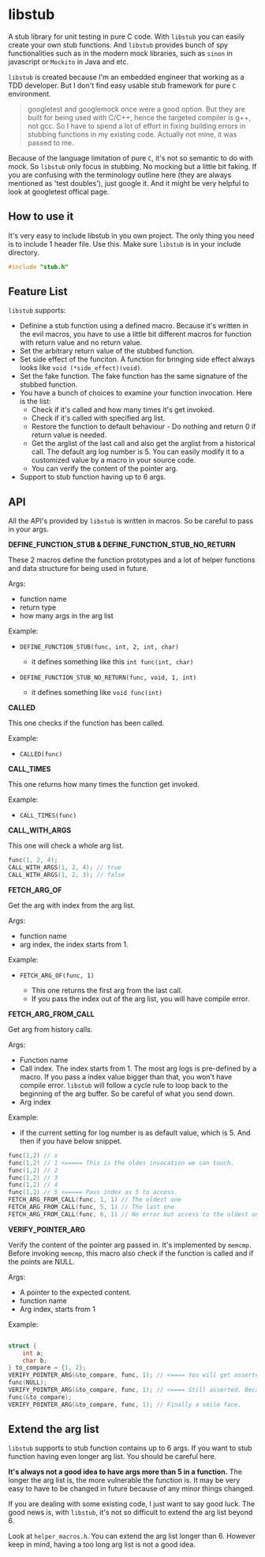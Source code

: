 # libstub
A stub library for unit testing in pure C code. With `libstub` you can easily create your own stub functions. And `libstub` provides bunch of spy functionalities such as in the modern mock libraries, such as `sinon` in javascript or `Mockito` in Java and etc.

`libstub` is created because I'm an embedded engineer that working as a TDD developer. But I don't find easy usable stub framework for pure `C` environment. 

> googletest and googlemock once were a good option. But they are built for being used with C/C++, hence the targeted compiler is g++, not gcc. So I have to spend a lot of effort in fixing building errors in stubbing functions in my existing code. Actually not mine, it was passed to me.

Because of the language limitation of pure  `C`, it's not so semantic to do with mock. So `libstub` only focus in stubbing. No mocking but a little bit faking. If you are confusing with the terminology outline here (they are always mentioned as 'test doubles'), just google it. And it might be very helpful to look at googletest offical page.

## How to use it

It's very easy to include libstub in you own project. The only thing you need is to include 1 header file. Use this. Make sure `libstub` is in your include directory.

```c
#include "stub.h"
```



## Feature List

`libstub` supports:

- Definine a stub function using a defined macro. Because it's written in the evil macros, you have to use a little bit different macros for function with return value and no return value.
- Set the arbitrary return value of the stubbed function.
- Set side effect of the funciton. A function for bringing side effect always looks like `void (*side_effect)(void)`.
- Set the fake function. The fake function has the same signature of the stubbed function.
- You have a bunch of choices to examine your function invocation. Here is the list:
  - Check if it's called and how many times it's get invoked.
  - Check if it's called with specified arg list.
  - Restore the function to default behaviour - Do nothing and return 0 if return value is needed.
  - Get the arglist of the last call and also get the arglist from a historical call. The default arg log number is 5. You can easily modify it to a customized value by a macro in your source code. 
  - You can verify the content of the pointer arg.
- Support to stub function having up to 6 args.  

## API

All the API's provided by `libstub` is written in macros. So be careful to pass in your args.

**DEFINE_FUNCTION_STUB & DEFINE_FUNCTION_STUB_NO_RETURN**

These 2 macros define the function prototypes and a lot of helper functions and data structure for being used in future.

Args:

- function name
- return type
- how many args in the arg list

Example:

- `DEFINE_FUNCTION_STUB(func, int, 2, int, char)`

  - it defines something like this `int func(int, char)`

- `DEFINE_FUNCTION_STUB_NO_RETURN(func, void, 1, int)`

  - it defines something like `void func(int)`

**CALLED**

This one checks if the function has been called.

Example:

- `CALLED(func)`

**CALL_TIMES**

This one returns how many times the function get invoked.

Example:

- `CALL_TIMES(func)`

**CALL_WITH_ARGS**

This one will check a whole arg list.

```c
func(1, 2, 4);
CALL_WITH_ARGS(1, 2, 4); // true
CALL_WITH_ARGS(1, 2, 3); // false
```



**FETCH_ARG_OF**

Get the arg with index from the arg list.

Args:

- function name
- arg index, the index starts from 1.

Example:

- `FETCH_ARG_OF(func, 1)`

  - This one returns the first arg from the last call.
  - If you pass the index out of the arg list, you will have compile error.

**FETCH_ARG_FROM_CALL**

Get arg from history calls.

Args:

- Function name
- Call index. The index starts from 1. The most arg logs is pre-defined by a macro. If you pass a index value bigger than that, you won't have compile error. `libstub` will follow a cycle rule to loop back to the beginning of the arg buffer. So be careful of what you send down.
- Arg index

Example:

- if the current setting for log number is as default value, which is 5. And then if you have below snippet.

```C
func(1,2) // x
func(1,2) // 1 <===== This is the oldes invocation we can touch.
func(1,2) // 2
func(1,2) // 3
func(1,2) // 4
func(1,2) // 5 <===== Pass index as 5 to access.
FETCH_ARG_FROM_CALL(func, 1, 1) // The oldest one
FETCH_ARG_FROM_CALL(func, 5, 1) // The last one
FETCH_ARG_FROM_CALL(func, 6, 1) // No error but access to the oldest one. 
```

**VERIFY_POINTER_ARG**

Verify the content of the pointer arg passed in. It's implemented by `memcmp`. Before invoking `memcmp`, this macro also check if the function is called and if the points are NULL.

Args:

- A pointer to the expected content.
- function name
- Arg index, starts from 1

Example:

```c

struct {
    int a;
    char b;
} to_compare = {1, 2};
VERIFY_POINTER_ARG(&to_compare, func, 1); // <==== You will get asserted here. Because no call happens yet.
func(NULL);
VERIFY_POINTER_ARG(&to_compare, func, 1); // <==== Still asserted. Because the arg is a NULL pointer.
func(&to_compare);
VERIFY_POINTER_ARG(&to_compare, func, 1); // Finally a smile face.
```

## Extend the arg list

 `libstub` supports to stub function contains up to 6 args. If you want to stub function having even longer arg list. You should be careful here. 

**It's always not a good idea to have args more than 5 in a function.** The longer the arg list is, the more vulnerable the function is. It may be very easy to have to be changed in future because of any minor things changed. 

If you are dealing with some existing code, I just want to say good luck. The good news is, with `libstub`, it's not so difficult to extend the arg list beyond 6.

Look at `helper_macros.h`. You can extend the arg list longer than 6. However keep in mind, having a too long arg list is not a good idea.
